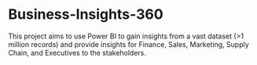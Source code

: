 # Business-Insights-360
This project aims to use Power BI to gain insights from a vast dataset (>1 million records) and provide insights for Finance, Sales, Marketing, Supply Chain, and Executives to the stakeholders.
